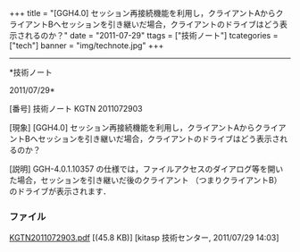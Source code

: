 ﻿+++
title = "[GGH4.0] セッション再接続機能を利用し，クライアントAからクライアントBへセッションを引き継いだ場合，クライアントのドライブはどう表示されるのか？"
date = "2011-07-29"
ttags = ["技術ノート"]
tcategories = ["tech"]
banner = "img/technote.jpg"
+++

-----------------------------------------------------------------------------------------------------------------------------

*技術ノート

2011/07/29*


[番号]
技術ノート KGTN 2011072903

[現象]
[GGH4.0]
セッション再接続機能を利用し，クライアントAからクライアントBへセッションを引き継いだ場合，クライアントのドライブはどう表示されるのか？

[説明]
GGH-4.0.1.10357
の仕様では，ファイルアクセスのダイアログ等を開いた場合，セッションを引き継いだ後のクライアント
（つまりクライアントB） のドライブが表示されます．


### ファイル

 
 


[KGTN2011072903.pdf](http://techreport.kitasp.net/attachments/download/587/KGTN2011072903.pdf)
 [(45.8 KB)] [kitasp 技術センター, 2011/07/29
14:03]


 


 

